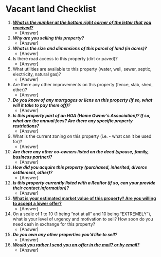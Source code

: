# Vacant land Checklist
1. <u>***What is the number at the bottom right corner of the letter that you received?***</u>
    * [Answer]
1. ***Why are you selling this property?***
    * [Answer]
2. ***What is the size and dimensions of this parcel of land (in acres)?***
    * [Answer]
3. Is there road access to this property (dirt or paved)?
    * [Answer]
4. What utilities are available to this property (water, well, sewer, septic, electricity, natural gas)?
    * [Answer]
5. Are there any other improvements on this property (fence, slab, shed, other)?
    * [Answer]
6. ***Do you know of any mortgages or liens on this property (if so, what will it take to pay them off)?***
    * [Answer]
7. ***Is this property part of an HOA (Home Owner’s Association)? If so, what are the annual fees? Are there any specific property restrictions?***
    * [Answer]
8. What is the current zoning on this property (i.e. - what can it be used for)?
    * [Answer]
9. ***Are there any other co-owners listed on the deed (spouse, family, business partner)?***
    * [Answer]
10. ***How did you acquire this property (purchased, inherited, divorce settlement, other)?***
    * [Answer]
11. ***Is this property currently listed with a Realtor (if so, can your provide their contact information)?***
    * [Answer]
12. <u>**What is your estimated market value of this property? Are you willing to accept a lower offer?**</u>
    * [Answer]
13. On a scale of 1 to 10 (1 being “not at all” and 10 being “EXTREMELY”), what is your level of urgency and motivation to sell? How soon do you need cash in exchange for this property?
    * [Answer]
14. ***Do you own any other properties you’d like to sell?***
    * [Answer]
15. <u>***Would you rather I send you an offer in the mail? or by email?***</u>
    * [Answer]
